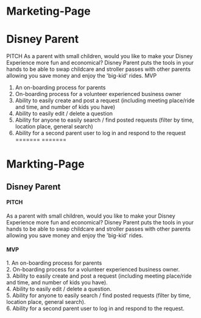 
# Marketing-Page




<h1>Disney Parent</h1>


PITCH
As a parent with small children, would you like to make your Disney Experience more fun and economical?  Disney Parent puts the tools in your hands to be able to swap childcare and stroller passes with other parents allowing you save money and enjoy the 'big-kid' rides.
MVP
 1. An on-boarding process for parents
 2. On-boarding process for a volunteer experienced business owner
 3. Ability to easily create and post a request (including meeting place/ride and time, and number of kids you have)
 4. Ability to easily edit / delete a question
 5. Ability for anyone to easily search / find posted requests (filter by time, location place, general search)
 6. Ability for a second parent user to log in and respond to the request
=======
=======
# Markting-Page


<h2>Disney Parent</h2>
<h4>PITCH</h4>
<p>As a parent with small children, would you like to make your Disney Experience more fun and economical?  Disney Parent puts the tools in your hands to be able to swap childcare and stroller passes with other parents allowing you save money and enjoy the 'big-kid' rides.</p>
<h4>MVP</h4>
 1. An on-boarding process for parents<br />
 2. On-boarding process for a volunteer experienced business owner.<br />
 3. Ability to easily create and post a request (including meeting place/ride and time, and number of kids you have).<br />
 4. Ability to easily edit / delete a question.<br />
 5. Ability for anyone to easily search / find posted requests (filter by time, location place, general search).<br />
 6. Ability for a second parent user to log in and respond to the request.<br />
